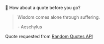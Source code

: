 📣 How about a quote before you go?

> Wisdom comes alone through suffering.
>
> <p>- Aeschylus</p>

Quote requested from [Random Quotes API](https://github.com/lukePeavey/quotable)
